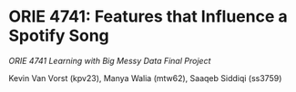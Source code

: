 # ORIE 4741: Features that Influence a Spotify Song
_ORIE 4741 Learning with Big Messy Data Final Project_

Kevin Van Vorst (kpv23), Manya Walia (mtw62), Saaqeb Siddiqi (ss3759)
